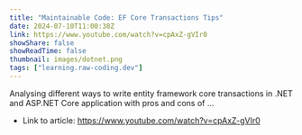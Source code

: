 ```yaml
---
title: "Maintainable Code: EF Core Transactions Tips"
date: 2024-07-10T11:00:38Z
link: https://www.youtube.com/watch?v=cpAxZ-gVIr0
showShare: false
showReadTime: false
thumbnail: images/dotnet.png
tags: ["learning.raw-coding.dev"]
---
```

Analysing different ways to write entity framework core transactions in .NET and ASP.NET Core application with pros and cons of ...

- Link to article: https://www.youtube.com/watch?v=cpAxZ-gVIr0